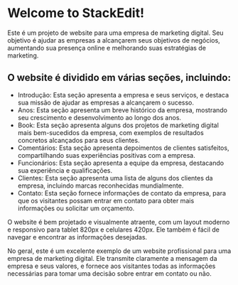 # Welcome to StackEdit!

Este é um projeto de website para uma empresa de marketing digital. Seu objetivo é ajudar as empresas a alcançarem seus objetivos de negócios, aumentando sua presença online e melhorando suas estratégias de marketing.


## O website é dividido em várias seções, incluindo:

 - Introdução:  Esta seção apresenta a empresa e seus serviços, e destaca sua missão de ajudar as empresas a alcançarem o sucesso.
 - Anos: Esta seção apresenta um breve histórico da empresa, mostrando seu crescimento e desenvolvimento ao longo dos anos.
 - Book: Esta seção apresenta alguns dos projetos de marketing digital mais bem-sucedidos da empresa, com exemplos de resultados concretos alcançados para seus clientes.
 - Comentários: Esta seção apresenta depoimentos de clientes satisfeitos, compartilhando suas experiências positivas com a empresa.
 -  Funcionários: Esta seção apresenta a equipe da empresa, destacando sua experiência e qualificações.
 - Clientes: Esta seção apresenta uma lista de alguns dos clientes da empresa, incluindo marcas reconhecidas mundialmente.
 - Contato: Esta seção fornece informações de contato da empresa, para que os visitantes possam entrar em contato para obter mais informações ou solicitar um orçamento.



O website é bem projetado e visualmente atraente, com um layout moderno e responsivo para tablet 820px e celulares 420px. Ele também é fácil de navegar e encontrar as informações desejadas.

No geral, este é um excelente exemplo de um website profissional para uma empresa de marketing digital. Ele transmite claramente a mensagem da empresa e seus valores, e fornece aos visitantes todas as informações necessárias para tomar uma decisão sobre entrar em contato ou não.
